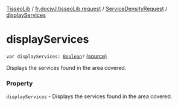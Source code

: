 [TisseoLib](../../index.md) / [fr.docjyJ.tisseoLib.request](../index.md) / [ServiceDensityRequest](index.md) / [displayServices](./display-services.md)

# displayServices

`var displayServices: `[`Boolean`](https://kotlinlang.org/api/latest/jvm/stdlib/kotlin/-boolean/index.html)`?` [(source)](https://github.com/docjyJ/TisseoLib/tree/master/src/main/kotlin/fr/docjyJ/tisseoLib/request/ServiceDensityRequest.kt#L33)

Displays the services found in the area covered.

### Property

`displayServices` - Displays the services found in the area covered.